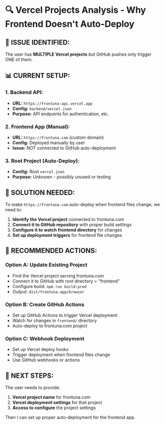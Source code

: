 # 🔍 Vercel Projects Analysis - Why Frontend Doesn't Auto-Deploy

## 🚨 **ISSUE IDENTIFIED:**

The user has **MULTIPLE Vercel projects** but GitHub pushes only trigger ONE of them.

## 📊 **CURRENT SETUP:**

### **1. Backend API:**
- **URL:** `https://frontuna-api.vercel.app`
- **Config:** `backend/vercel.json`
- **Purpose:** API endpoints for authentication, etc.

### **2. Frontend App (Manual):**
- **URL:** `https://frontuna.com` (custom domain)
- **Config:** Deployed manually by user
- **Issue:** NOT connected to GitHub auto-deployment

### **3. Root Project (Auto-Deploy):**
- **Config:** Root `vercel.json` 
- **Purpose:** Unknown - possibly unused or testing

## 🎯 **SOLUTION NEEDED:**

To make `https://frontuna.com` auto-deploy when frontend files change, we need to:

1. **Identify the Vercel project** connected to frontuna.com
2. **Connect it to GitHub repository** with proper build settings
3. **Configure it to watch frontend directory** for changes
4. **Set up deployment triggers** for frontend file changes

## 🔧 **RECOMMENDED ACTIONS:**

### **Option A: Update Existing Project**
- Find the Vercel project serving frontuna.com
- Connect it to GitHub with root directory = "frontend"
- Configure build: `npm run build:prod`
- Output: `dist/frontuna-app/browser`

### **Option B: Create GitHub Actions**
- Set up GitHub Actions to trigger Vercel deployment
- Watch for changes in `frontend/` directory
- Auto-deploy to frontuna.com project

### **Option C: Webhook Deployment**
- Set up Vercel deploy hooks
- Trigger deployment when frontend files change
- Use GitHub webhooks or actions

## 📝 **NEXT STEPS:**

The user needs to provide:
1. **Vercel project name** for frontuna.com
2. **Vercel deployment settings** for that project
3. **Access to configure** the project settings

Then I can set up proper auto-deployment for the frontend app.
